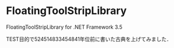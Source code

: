 # FloatingToolStripLibrary
FloatingToolStripLibrary for .NET Framework 3.5

TEST目的で524514833454841年位前に書いた古典を上げてみました．
